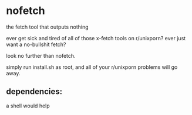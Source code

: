# nofetch
the fetch tool that outputs nothing

ever get sick and tired of all of those x-fetch tools on r/unixporn?
ever just want a no-bullshit fetch?

look no further than nofetch.

simply run install.sh as root, and all of your r/unixporn problems will go away.

## dependencies:

a shell would help
